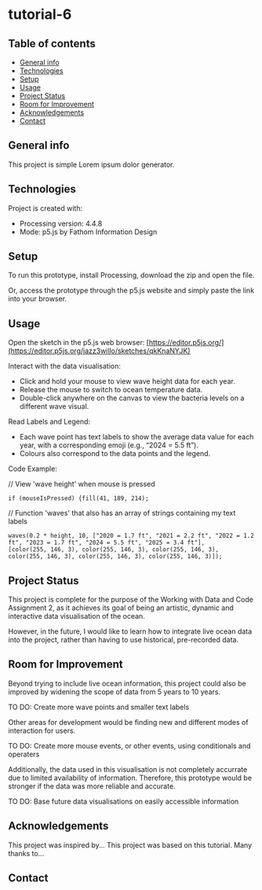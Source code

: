 # tutorial-6

## Table of contents
* [General info](#general-info)
* [Technologies](#technologies)
* [Setup](#setup)
* [Usage](#usage) 
* [Project Status](#project-status)
* [Room for Improvement](#room-for-improvement)
* [Acknowledgements](#acknowledgements)
* [Contact](#contact)

## General info
This project is simple Lorem ipsum dolor generator.
	
## Technologies
Project is created with:
* Processing version: 4.4.8
* Mode: p5.js by Fathom Information Design

## Setup
To run this prototype, install Processing, download the zip and open the file.

Or, access the prototype through the p5.js website and simply paste the link into your browser.

## Usage

Open the sketch in the p5.js web browser: [https://editor.p5js.org/](https://editor.p5js.org/jazz3willo/sketches/qkKnaNYJK)

Interact with the data visualisation:
- Click and hold your mouse to view wave height data for each year.
- Release the mouse to switch to ocean temperature data.
- Double-click anywhere on the canvas to view the bacteria levels on a different wave visual.

Read Labels and Legend:
- Each wave point has text labels to show the average data value for each year, with a corresponding emoji (e.g., “2024 = 5.5 ft”).
- Colours also correspond to the data points and the legend.

Code Example:

// View 'wave height' when mouse is pressed

	if (mouseIsPressed) {fill(41, 189, 214);
    
// Function 'waves' that also has an array of strings containing my text labels
 
	waves(0.2 * height, 10, ["2020 = 1.7 ft", "2021 = 2.2 ft", "2022 = 1.2 ft", "2023 = 1.7 ft", "2024 = 5.5 ft", "2025 = 3.4 ft"],
	[color(255, 146, 3), color(255, 146, 3), color(255, 146, 3), color(255, 146, 3), color(255, 146, 3), color(255, 146, 3)]);

## Project Status

This project is complete for the purpose of the Working with Data and Code Assignment 2, as it achieves its goal of being an artistic, dynamic and interactive data visualisation of the ocean. 

However, in the future, I would like to learn how to integrate live ocean data into the project, rather than having to use historical, pre-recorded data.

## Room for Improvement

Beyond trying to include live ocean information, this project could also be improved by widening the scope of data from 5 years to 10 years. 

TO DO: Create more wave points and smaller text labels

Other areas for development would be finding new and different modes of interaction for users. 

TO DO: Create more mouse events, or other events, using conditionals and operaters

Additionally, the data used in this visualisation is not completely accurrate due to limited availability of information. Therefore, this prototype would be stronger if the data was more reliable and accurate. 

TO DO: Base future data visualisations on easily accessible information

## Acknowledgements

This project was inspired by...
This project was based on this tutorial.
Many thanks to...

## Contact
